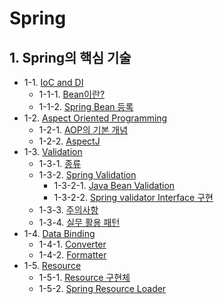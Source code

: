 # Spring



## 1. Spring의 핵심 기술

- 1-1. [IoC and DI](https://github.com/gimhanul/TIL/blob/master/Spring/IoC%20and%20DI/IoC%20and%20DI.md)
    - 1-1-1. [Bean이란?](https://github.com/gimhanul/TIL/blob/master/Spring/IoC%20and%20DI/Bean/Bean.md)
    - 1-1-2. [Spring Bean 등록](https://github.com/gimhanul/TIL/blob/master/Spring/IoC%20and%20DI/Bean/spring%20bean%20%EB%93%B1%EB%A1%9D.md)
- 1-2. [Aspect Oriented Programming](https://github.com/gimhanul/TIL/blob/master/Spring/Aspect%20Oriented%20Programming/Aspect%20Oriented%20Programming.md)
    - 1-2-1. [AOP의 기본 개념](https://github.com/gimhanul/TIL/blob/master/Spring/Aspect%20Oriented%20Programming/AOP%EC%9D%98%20%EA%B8%B0%EB%B3%B8%20%EA%B0%9C%EB%85%90.md)
    - 1-2-2. [AspectJ](https://github.com/gimhanul/TIL/blob/master/Spring/Aspect%20Oriented%20Programming/AspectJ.md)
- 1-3. [Validation](https://github.com/gimhanul/TIL/blob/master/Spring/Validation/validation.md)
    - 1-3-1. [종류](https://github.com/gimhanul/TIL/blob/master/Spring/Validation/%EC%A2%85%EB%A5%98.md)
    - 1-3-2. [Spring Validation](https://github.com/gimhanul/TIL/blob/master/Spring/Validation/spring%EC%9D%98%20validation/spring%EC%9D%98%20validation.md)
        - 1-3-2-1. [Java Bean Validation](https://github.com/gimhanul/TIL/blob/master/Spring/Validation/spring%EC%9D%98%20validation/Java%20Bean%20Validation.md)
        - 1-3-2-2. [Spring validator Interface 구현](https://github.com/gimhanul/TIL/blob/master/Spring/Validation/spring%EC%9D%98%20validation/spring%20validator%20interface%20%EA%B5%AC%ED%98%84.md)
    - 1-3-3. [주의사항](https://github.com/gimhanul/TIL/blob/master/Spring/Validation/%EC%A3%BC%EC%9D%98%EC%82%AC%ED%95%AD.md)
    - 1-3-4. [실무 활용 패턴](https://github.com/gimhanul/TIL/blob/master/Spring/Validation/%EC%8B%A4%EB%AC%B4%ED%99%9C%EC%9A%A9%ED%8C%A8%ED%84%B4.md)
- 1-4. [Data Binding](https://github.com/gimhanul/TIL/blob/master/Spring/Data%20Binding/Data%20Binding.md)
    - 1-4-1. [Converter](https://github.com/gimhanul/TIL/blob/master/Spring/Data%20Binding/converter.md)
    - 1-4-2. [Formatter](https://github.com/gimhanul/TIL/blob/master/Spring/Data%20Binding/formatter.md)
- 1-5. [Resource](https://github.com/gimhanul/TIL/blob/master/Spring/Resource/resource.md)
    - 1-5-1. [Resource 구현체]()
    - 1-5-2. [Spring Resource Loader]()